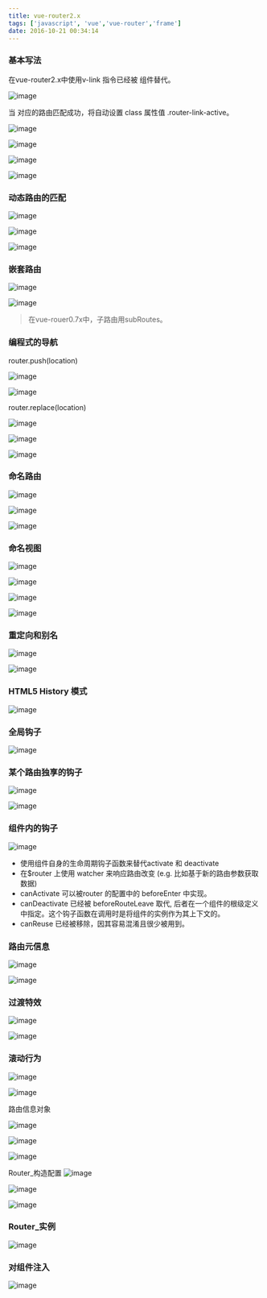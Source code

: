 ```yaml
---
title: vue-router2.x
tags: ['javascript', 'vue','vue-router','frame']
date: 2016-10-21 00:34:14
---
```


### 基本写法

在vue-router2.x中使用v-link 指令已经被 <router-link> 组件替代。



![image](http://note.youdao.com/yws/res/2946/C5AC7BFABBE54BEC9C6F9C1FD299422B)


当 <router-link> 对应的路由匹配成功，将自动设置 class 属性值 .router-link-active。


![image](http://note.youdao.com/yws/res/2965/6274DED77A5E4A038FA14442CE4C7CAC)



![image](http://note.youdao.com/yws/res/2968/B28F389F5C8E47DA894D78726D9FB3B5)

![image](http://note.youdao.com/yws/res/2970/A9FBED3A15764655951E550A4755FF6A)


![image](http://note.youdao.com/yws/res/2972/D6A0EBE67F0C44328387C55A40AF43E3)

### 动态路由的匹配

![image](http://note.youdao.com/yws/res/2977/1D37DB31749540C2B2E0398B33CF8364)


![image](http://note.youdao.com/yws/res/2982/F2F4A6F449824E4EBC7AD746C50349DB)

![image](http://note.youdao.com/yws/res/2981/85F978ED29E1434AB670111378ACC191)

### 嵌套路由
![image](http://note.youdao.com/yws/res/2985/B43AD070CBD649E28BA1BBB52C49FDCE)


![image](http://note.youdao.com/yws/res/2988/33729C1EBC4B4B54856938C0E3953557)

> 在vue-rouer0.7x中，子路由用subRoutes。


### 编程式的导航
 router.push(location)
 
 ![image](http://note.youdao.com/yws/res/2995/6083B85E020F48B68E8D64075C4ECCDC)
 
 
 
 ![image](http://note.youdao.com/yws/res/2997/A51384F60CBA4F91B5826F60C9C9A4B6)
 
 
 router.replace(location)
 
 ![image](http://note.youdao.com/yws/res/3002/1698F38B082A411B9297F1C1B8BFC4C7)
 
 
 ![image](http://note.youdao.com/yws/res/3004/895C265CDAA042839CD0AB8591AE57F1)
 
 
 ![image](http://note.youdao.com/yws/res/3008/C9C38B563407464FB7230D9871A595EB)
 
 
 
### 命名路由
![image](http://note.youdao.com/yws/res/3013/C8762E3BE8B14513ABB9EE2C0B3DC5FD)


![image](http://note.youdao.com/yws/res/3015/7165CFF4B76A44A8954CF6F3A3AED763)


![image](http://note.youdao.com/yws/res/3017/385294F604A744BF8FBC155EE9D97162)

### 命名视图

![image](http://note.youdao.com/yws/res/3022/5AA4BAB9EBD7420EB2FF7F43C82D66D2)


![image](http://note.youdao.com/yws/res/3024/0FA2DADB5C294E70A31DE5A657CC4874)


![image](http://note.youdao.com/yws/res/3026/F69A299302CC45A6A7833C2AFA8DF39C)


![image](http://note.youdao.com/yws/res/3028/5C6B8C56EA7645EEB582B3CBFC771F7C)

### 重定向和别名
![image](http://note.youdao.com/yws/res/3033/6780F81C4551452FB79B8EEB7492A0B5)

![image](http://note.youdao.com/yws/res/3035/6FA4FA88243A4F48B6CBAF7C20CE6E0C)


### HTML5 History 模式
![image](http://note.youdao.com/yws/res/3038/7E34CB88E6FE4E5581E6A5E3696F1629)


### 全局钩子
![image](http://note.youdao.com/yws/res/3041/B57C389FA54E4A079B44687AB544F49E)

### 某个路由独享的钩子

![image](http://note.youdao.com/yws/res/3044/E5E1D442454041DE811778D38CD9ACCF)


![image](http://note.youdao.com/yws/res/3046/21B3A8718F1542E58729C057D07C9C4B)


### 组件内的钩子
![image](http://note.youdao.com/yws/res/3051/E55E20AF7A1D40E6A002F48E2A1E97B3)

- 使用组件自身的生命周期钩子函数来替代activate 和 deactivate
- 在$router 上使用 watcher 来响应路由改变 (e.g. 比如基于新的路由参数获取数据)
- canActivate 可以被router 的配置中的 beforeEnter 中实现。
- canDeactivate 已经被 beforeRouteLeave 取代, 后者在一个组件的根级定义中指定。这个钩子函数在调用时是将组件的实例作为其上下文的。
- canReuse 已经被移除，因其容易混淆且很少被用到。


### 路由元信息 

![image](http://note.youdao.com/yws/res/3057/D342AD7A23E34711ACD7A559323FF0FB)

![image](http://note.youdao.com/yws/res/3059/D46D4D6FBFF74F4D83291CF7FD3ED97C)


### 过渡特效
![image](http://note.youdao.com/yws/res/3064/069ED312D7E24B16A13FE853DD21A40D)


![image](http://note.youdao.com/yws/res/3067/4E669B9DC36B4DE98812361799E1028F)



### 滚动行为
![image](http://note.youdao.com/yws/res/3071/94906A03CA0B475B848818139F2B4676)


![image](http://note.youdao.com/yws/res/3073/33CBC4A3E54F421FBE3D96612F58F996)


路由信息对象

![image](http://note.youdao.com/yws/res/3077/9BC1FECBB8AD42788E302776BF7328D7)

![image](http://note.youdao.com/yws/res/3079/CCC143565CF64714B159E43DE2BE15FB)

![image](http://note.youdao.com/yws/res/3081/5E64CA0F992D44348977E9EBB4E24960)


Router_构造配置
![image](http://note.youdao.com/yws/res/3085/A7A753BF820A4CDEB4888C9AC991B7AE)

![image](http://note.youdao.com/yws/res/3088/DECAA8A466754677B706DA23E1B710A4)

![image](http://note.youdao.com/yws/res/3090/CB92B55532014DFAB4746B7DD203C88C)

### Router_实例
![image](http://note.youdao.com/yws/res/3097/A734474E1E9D40C492CE9EB92BD84A7A)


### 对组件注入
![image](http://note.youdao.com/yws/res/3102/74F0496BBFF746DA9E226410E58A0F22)